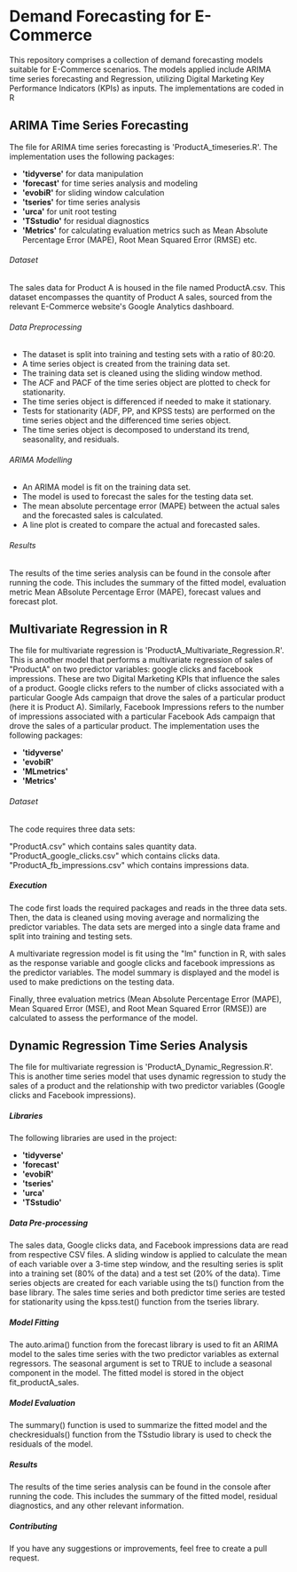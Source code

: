 # Demand Forecasting for E-Commerce

This repository comprises a collection of demand forecasting models suitable for E-Commerce scenarios. The models applied include ARIMA time series forecasting and Regression, utilizing Digital Marketing Key Performance Indicators (KPIs) as inputs. The implementations are coded in R

## ARIMA Time Series Forecasting 
The file for ARIMA time series forecasting is 'ProductA_timeseries.R'. The implementation uses the following packages:

- **'tidyverse'** for data manipulation
- **'forecast'** for time series analysis and modeling
- **'evobiR'** for sliding window calculation
- **'tseries'** for time series analysis
- **'urca'** for unit root testing
- **'TSstudio'** for residual diagnostics
- **'Metrics'** for calculating evaluation metrics such as Mean Absolute Percentage Error (MAPE), Root Mean Squared Error (RMSE) etc. 

###### Dataset
The sales data for Product A is housed in the file named ProductA.csv. This dataset encompasses the quantity of Product A sales, sourced from the relevant E-Commerce website's Google Analytics dashboard. 

###### Data Preprocessing
- The dataset is split into training and testing sets with a ratio of 80:20.
- A time series object is created from the training data set.
- The training data set is cleaned using the sliding window method.
- The ACF and PACF of the time series object are plotted to check for stationarity.
- The time series object is differenced if needed to make it stationary.
- Tests for stationarity (ADF, PP, and KPSS tests) are performed on the time series object and the differenced time series object.
- The time series object is decomposed to understand its trend, seasonality, and residuals.

###### ARIMA Modelling
- An ARIMA model is fit on the training data set.
- The model is used to forecast the sales for the testing data set.
- The mean absolute percentage error (MAPE) between the actual sales and the forecasted sales is calculated.
- A line plot is created to compare the actual and forecasted sales.

###### Results
The results of the time series analysis can be found in the console after running the code. This includes the summary of the fitted model, evaluation metric Mean ABsolute Percentage Error (MAPE), forecast values and forecast plot. 

## Multivariate Regression in R
The file for multivariate regression is 'ProductA_Multivariate_Regression.R'. This is another model that performs a multivariate regression of sales of "ProductA" on two predictor variables: google clicks and facebook impressions. These are two Digital Marketing KPIs that influence the sales of a product. Google clicks refers to the number of clicks associated with a particular Google Ads campaign that drove the sales of a particular product (here it is Product A). Similarly, Facebook Impressions refers to the number of impressions associated with a particular Facebook Ads campaign that drove the sales of a particular product. The implementation uses the following packages:

- **'tidyverse'**
- **'evobiR'**
- **'MLmetrics'**
- **'Metrics'**

###### Dataset
The code requires three data sets:

"ProductA.csv" which contains sales quantity data.
"ProductA_google_clicks.csv" which contains clicks data.
"ProductA_fb_impressions.csv" which contains impressions data.

##### Execution
The code first loads the required packages and reads in the three data sets. Then, the data is cleaned using moving average and normalizing the predictor variables. The data sets are merged into a single data frame and split into training and testing sets.

A multivariate regression model is fit using the "lm" function in R, with sales as the response variable and google clicks and facebook impressions as the predictor variables. The model summary is displayed and the model is used to make predictions on the testing data.

Finally, three evaluation metrics (Mean Absolute Percentage Error (MAPE), Mean Squared Error (MSE), and Root Mean Squared Error (RMSE)) are calculated to assess the performance of the model.

## Dynamic Regression Time Series Analysis
The file for multivariate regression is 'ProductA_Dynamic_Regression.R'. This is another time series model that uses dynamic regression to study the sales of a product and the relationship with two predictor variables (Google clicks and Facebook impressions).

##### Libraries
The following libraries are used in the project:

- **'tidyverse'** 
- **'forecast'** 
- **'evobiR'**
- **'tseries'** 
- **'urca'** 
- **'TSstudio'** 

##### Data Pre-processing
The sales data, Google clicks data, and Facebook impressions data are read from respective CSV files. A sliding window is applied to calculate the mean of each variable over a 3-time step window, and the resulting series is split into a training set (80% of the data) and a test set (20% of the data). Time series objects are created for each variable using the ts() function from the base library. The sales time series and both predictor time series are tested for stationarity using the kpss.test() function from the tseries library.

##### Model Fitting
The auto.arima() function from the forecast library is used to fit an ARIMA model to the sales time series with the two predictor variables as external regressors. The seasonal argument is set to TRUE to include a seasonal component in the model. The fitted model is stored in the object fit_productA_sales.

##### Model Evaluation
The summary() function is used to summarize the fitted model and the checkresiduals() function from the TSstudio library is used to check the residuals of the model.

##### Results
The results of the time series analysis can be found in the console after running the code. This includes the summary of the fitted model, residual diagnostics, and any other relevant information.

##### Contributing
If you have any suggestions or improvements, feel free to create a pull request.
